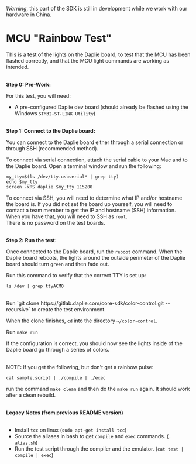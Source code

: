 *Warning*, this part of the SDK is still in development while we work with our hardware in China.

# MCU "Rainbow Test"

This is a test of the lights on the Daplie board, to test that the MCU has been flashed correctly, and that the MCU light commands are working as intended.<br><br>

**Step 0: Pre-Work:**<br>

For this test, you will need:
  * A pre-configured Daplie dev board (should already be flashed using the Windows `STM32-ST-LINK Utility`)<br><br>

**Step 1: Connect to the Daplie board:**<br>

You can connect to the Daplie board either through a serial connection or through SSH (recommended method).

To connect via serial connection, attach the serial cable to your Mac and to the Daplie board.  Open a terminal window and run the following:

```
my_tty=$(ls /dev/tty.usbserial* | grep tty)
echo $my_tty
screen -xRS daplie $my_tty 115200
```

To connect via SSH, you will need to determine what IP and/or hostname the board is.  If you did not set the board up yourself, 
you will need to contact a team member to get the IP and hostname (SSH) information.  When you have that, you will need to SSH as `root`.  
There is no password on the test boards.<br><br>

**Step 2:  Run the test:**<br>

Once connected to the Daplie board, run the `reboot` command.  When the Daplie board reboots, the lights around the outside perimeter of 
the Daplie board should turn `green` and then fade out.

Run this command to verify that the correct TTY is set up:<br>

```
ls /dev | grep ttyACM0
```
<br>
Run `git clone https://gitlab.daplie.com/core-sdk/color-control.git --recursive` to create the test environment.  

When the clone finishes, `cd` into the directory `~/color-control`.

Run `make run`

If the configuration is correct, you should now see the lights inside of the Daplie board go through a series of colors.  <br><br>

NOTE:  If you get the following, but don't get a rainbow pulse:

```
cat sample.script | ./compile | ./exec
```

run the command `make clean` and then do the `make run` again.  It should work after a clean rebuild.  <br><br>

**Legacy Notes (from previous README version)**<br><br>

- Install `tcc` on linux (`sudo apt-get install tcc`)
- Source the aliases in bash to get `compile` and `exec` commands. (`. alias.sh`)
- Run the test script through the compiler and the emulator. (`cat test | compile | exec`)

